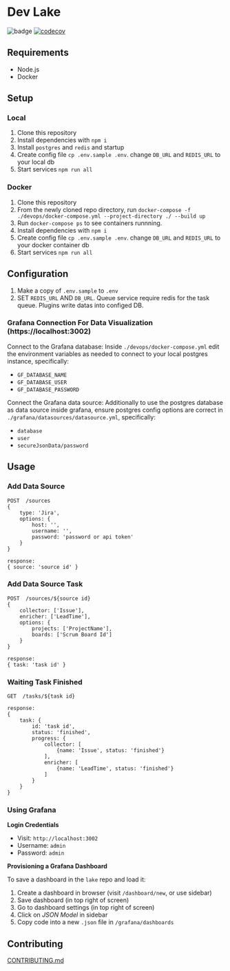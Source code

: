 # Dev Lake

![badge](https://github.com/merico-dev/lake/actions/workflows/test.yml/badge.svg?branch=ts-main)
[![codecov](https://codecov.io/gh/merico-dev/lake/branch/ts-main/graph/badge.svg?token=UN126GAU9D)](https://codecov.io/gh/merico-dev/lake)

## Requirements

- Node.js
- Docker

## Setup

### Local

1. Clone this repository
2. Install dependencies with `npm i`
3. Install `postgres` and `redis` and startup
4. Create config file `cp .env.sample .env`. change `DB_URL` and `REDIS_URL` to your local db
5. Start services `npm run all`

### Docker

1. Clone this repository
2. From the newly cloned repo directory, run `docker-compose -f ./devops/docker-compose.yml --project-directory ./ --build up `
3. Run `docker-compose ps` to see containers runnning.
4. Install dependencies with `npm i`
5. Create config file `cp .env.sample .env`. change `DB_URL` and `REDIS_URL` to your docker container db
6. Start services `npm run all`

## Configuration

1. Make a copy of `.env.sample` to `.env`
2. SET `REDIS_URL` AND `DB_URL`. Queue service require redis for the task queue. Plugins write datas into configed DB.

### Grafana Connection For Data Visualization (https://localhost:3002)

Connect to the Grafana database:
Inside `./devops/docker-compose.yml` edit the environment variables as needed to connect to your local postgres instance, specifically:
- `GF_DATABASE_NAME`
- `GF_DATABASE_USER`
- `GF_DATABASE_PASSWORD`

Connect the Grafana data source:
Additionally to use the postgres database as data source inside grafana, ensure postgres config options are correct in `./grafana/datasources/datasource.yml`, specifically:
- `database`
- `user`
- `secureJsonData/password`

## Usage

### Add Data Source

```
POST  /sources
{
    type: 'Jira',
    options: {
        host: '',
        username: '',
        password: 'password or api token'
    }
}

response:
{ source: 'source id' }
```

### Add Data Source Task

```
POST  /sources/${source id}
{
    collector: ['Issue'],
    enricher: ['LeadTime'],
    options: {
        projects: ['ProjectName'],
        boards: ['Scrum Board Id']
    }
}

response:
{ task: 'task id' }
```

### Waiting Task Finished

```
GET  /tasks/${task id}

response:
{
    task: {
        id: 'task id',
        status: 'finished',
        progress: {
            collector: [
                {name: 'Issue', status: 'finished'}
            ],
            enricher: [
                {name: 'LeadTime', status: 'finished'}
            ]
        }
    } 
}
```

### Using Grafana

**Login Credentials**

- Visit: `http://localhost:3002`
- Username: `admin`
- Password: `admin`

**Provisioning a Grafana Dashboard**

To save a dashboard in the `lake` repo and load it:
1. Create a dashboard in browser (visit `/dashboard/new`, or use sidebar)
2. Save dashboard (in top right of screen)
3. Go to dashboard settings (in top right of screen)
4. Click on _JSON Model_ in sidebar
5. Copy code into a new `.json` file in `/grafana/dashboards`

## Contributing

[CONTRIBUTING.md](CONTRIBUTING.md)